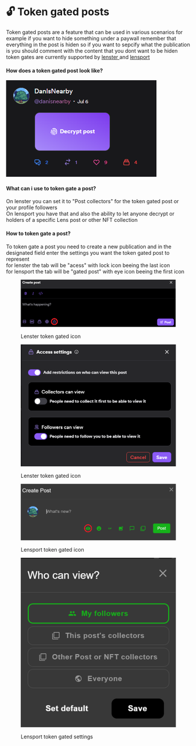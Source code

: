 # 🔓 Token gated posts

Token gated posts are a feature that can be used in various scenarios for example if you want to hide something under a paywall remember that everything in the post is hiden so if you want to sepcify what the publication is you should comment with the content that you dont want to be hiden token gates are currently supported by [lenster ](https://lenster.xyz)and [lensport](htps://lensport.io)

#### How does a token gated post look like?

![](<../../.gitbook/assets/image (1) (1).png>)

#### What can i use to token gate a post?

On lenster you can set it to "Post collectors" for the token gated post or your profile followers \
On lensport you have that and also the ability to let anyone decrypt or holders of a specific Lens post or other NFT collection&#x20;

#### How to token gate a post?

To token gate a post you need to create a new publication and in the designated field enter the settings you want the token gated post to represent \
for lenster the tab will be "acess" with lock icon beeing the last icon \
for lensport the tab will be "gated post" with eye icon beeing the first icon

<figure><img src="../../.gitbook/assets/image (4).png" alt=""><figcaption><p>Lenster token gated icon</p></figcaption></figure>

<figure><img src="../../.gitbook/assets/image (2) (1).png" alt=""><figcaption><p>Lenster token gated icon</p></figcaption></figure>

<figure><img src="../../.gitbook/assets/image (5).png" alt=""><figcaption><p>Lensport token gated icon</p></figcaption></figure>

<figure><img src="../../.gitbook/assets/image (3) (1).png" alt=""><figcaption><p>Lensport token gated settings</p></figcaption></figure>
